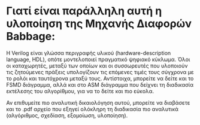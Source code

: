 # Γιατί είναι παράλληλη αυτή η υλοποίηση της Μηχανής Διαφορών Babbage:

Η Verilog είναι γλώσσα περιγραφής υλικού (hardware-description language, HDL), οπότε μοντελοποιεί πραγματικό ψηφιακό κύκλωμα. Όλοι οι καταχωρητές, μεταξύ των οποίων και οι συσσωρευτές που υλοποιούν τις ζητούμενες πράξεις
υπολογίζουν τις επόμενες τιμές τους σύγχρονα με το ρολόι και ταυτόχρονα μεταξύ τους. Αντίστοιχα, μπορείτε να δείτε και το FSMD διάγραμμα, αλλά και στο ASM διάγραμμα που δείχνει τη διαδικασία εκτέλεσης του αλγορίθμου, για
να το δείτε και πιο εύκολα.

Αν επιθυμείτε πιο αναλυτική δικαιολόγηση αυτού, μπορείτε να διαβάσετε και το .pdf αρχείο που εξηγεί ολόκληρη τη διαδικασία πιο αναλυτικά (αλγόριθμος, σχεδίαση, εξομοίωση, υλοποίηση).
